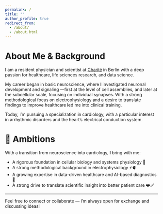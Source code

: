 ```yaml
---
permalink: /
title: ""
author_profile: true
redirect_from: 
  - /about/
  - /about.html
---
```

# About Me & Background
I am a resident physician and scientist at [Charité](https://www.dhzc.charite.de/) in Berlin with a deep passion for healthcare, life sciences research, and data science. 

My career began in basic neuroscience, where I investigated neuronal development and signaling —first at the level of cell assemblies, and later at the subcellular scale, focusing on individual synapses. With a strong methodological focus on electrophysiology and a desire to translate findings to improve healthcare led me into clinical training.

Today, I’m pursuing a specialization in cardiology, with a particular interest in arrhythmic disorders and the heart’s electrical conduction system.

# 🚀 Ambitions
With a transition from neuroscience into cardiology, I bring with me:
- A rigorous foundation in cellular biology and systems physiology 🧬 
- A strong methodological background in electrophysiology ⚡️🫀 
- A growing expertise in data-driven healthcare and AI-based diagnostics 🤖  
- A strong drive to translate scientific insight into better patient care ❤️‍🩹  

---
Feel free to connect or collaborate — I’m always open for exchange and discussing ideas!

